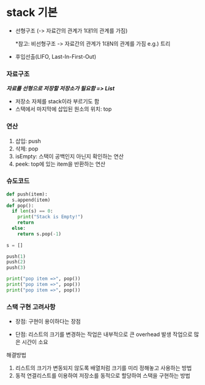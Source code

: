 # stack 기본

- 선형구조 (-> 자료간의 관계가 1대1의 관계를 가짐)

  *참고: 비선형구조 -> 자료간의 관계가 1대N의 관계를 가짐 e.g.) 트리

- 후입선출(LIFO, Last-In-First-Out)



### 자료구조

***자료를 선형으로 저장할 저장소가 필요함 => List***

- 저장소 자체를 stack이라 부르기도 함
- 스택에서 마지막에 삽입된 원소의 위치: top



### 연산

1. 삽입: push
2. 삭제: pop
3. isEmpty: 스택이 공백인지 아닌지 확인하는 연산
4. peek: top에 있는 item을 반환하는 연산



### 슈도코드

```python
def push(item):
  s.append(item)
def pop():
  if len(s) == 0:
    print("Stack is Empty!")
    return
  else:
    return s.pop(-1)
  
s = []

push(1)
push(2)
push(3)

print("pop item =>", pop())
print("pop item =>", pop())
print("pop item =>", pop())
```



### 스택 구현 고려사항

- 장점: 구현이 용이하다는 장점

- 단점: 리스트의 크기를 변경하는 작업은 내부적으로 큰 overhead 발생 작업으로 많은 시간이 소요

해결방법

1. 리스트의 크기가 변동되지 않도록 배열처럼 크기를 미리 정해놓고 사용하는 방법
2. 동적 연결리스트를 이용하여 저장소를 동적으로 할당하여 스택을 구현하는 방법